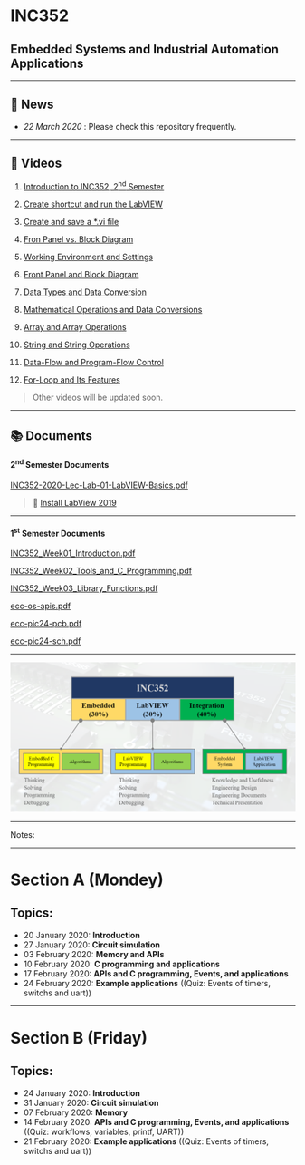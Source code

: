 # INC352

## Embedded Systems and Industrial Automation Applications

---

## :mega: News

- *22 March 2020* : Please check this repository frequently.

---

## :movie_camera: Videos

1) [Introduction to INC352, 2<sup>nd</sup> Semester](https://www.youtube.com/watch?v=9apwFpkdAqQ)

2) [Create shortcut and run the LabVIEW](https://www.youtube.com/watch?v=_rThNHfjWRY)

3) [Create and save a *.vi file](https://www.youtube.com/watch?v=rpwErt4HA1k)

4) [Fron Panel vs. Block Diagram](https://www.youtube.com/watch?v=OiILpKa2KBs)

5) [Working Environment and Settings](https://www.youtube.com/watch?v=HShuZReOxv0)

6) [Front Panel and Block Diagram](https://www.youtube.com/watch?v=x4sobgqN5qI)

7) [Data Types and Data Conversion](https://www.youtube.com/watch?v=p4fbbaLBeas)

8) [ Mathematical Operations and Data Conversions](https://www.youtube.com/watch?v=KCnQJQPEfKg)

9) [Array and Array Operations](https://www.youtube.com/watch?v=cPy6VAEKnvc)

10) [String and String Operations](https://www.youtube.com/watch?v=CXMG7S_3XQQ)

11) [Data-Flow and Program-Flow Control](https://www.youtube.com/watch?v=mKDBi-ZH8uk)

12) [For-Loop and Its Features](https://www.youtube.com/watch?v=pZYA_g-DYFo)

> Other videos will be updated soon.

---

## :books: Documents

#### 2<sup>nd</sup> Semester Documents

[INC352-2020-Lec-Lab-01-LabVIEW-Basics.pdf](docs/INC352-2020-Lec-Lab-01-LabVIEW-Basics.pdf)

> :link: [Install LabView 2019](https://github.com/drsanti/shared/blob/master/2020/docs/labview/install/README.md)

---

#### 1<sup>st</sup> Semester Documents

[INC352_Week01_Introduction.pdf](docs/INC352_Week01_Introduction.pdf)

[INC352_Week02_Tools_and_C_Programming.pdf](docs/INC352_Week02_Tools_and_C_Programming.pdf)

[INC352_Week03_Library_Functions.pdf](docs/INC352_Week03_Library_Functions.pdf)

[ecc-os-apis.pdf](docs/ecc-pic24-data/ecc-os-apis.pdf)

[ecc-pic24-pcb.pdf](docs/ecc-pic24-data/ecc-pic24-pcb.pdf)

[ecc-pic24-sch.pdf](docs/ecc-pic24-data/ecc-pic24-sch.pdf)



---

![INC352 Cover](/Resources/images/inc352-cover.png)


---

Notes:

---
# Section A (Mondey)

## Topics:
- 20 January 2020:  **Introduction**
- 27 January 2020:  **Circuit simulation**
- 03 February 2020: **Memory and APIs**
- 10 February 2020: **C programming  and applications**
- 17 February 2020: **APIs and C programming, Events, and applications**
- 24 February 2020:  **Example applications** ((Quiz: Events of timers, switchs and uart))

---

# Section B (Friday)

## Topics:
- 24 January 2020:  **Introduction**
- 31 January 2020:  **Circuit simulation**
- 07 February 2020: **Memory**
- 14 February 2020: **APIs and C programming, Events, and applications** ((Quiz: workflows, variables, printf, UART))
- 21 February 2020: **Example applications** ((Quiz: Events of timers, switchs and uart))
